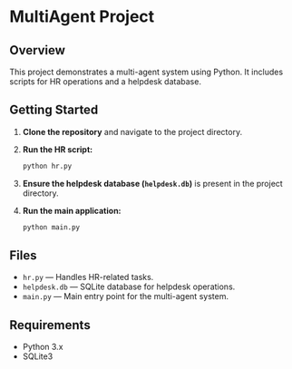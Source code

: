 # MultiAgent Project

## Overview

This project demonstrates a multi-agent system using Python. It includes scripts for HR operations and a helpdesk database.

## Getting Started

1. **Clone the repository** and navigate to the project directory.

2. **Run the HR script:**
    ```bash
    python hr.py
    ```

3. **Ensure the helpdesk database (`helpdesk.db`)** is present in the project directory.

4. **Run the main application:**
    ```bash
    python main.py
    ```

## Files

- `hr.py` &mdash; Handles HR-related tasks.
- `helpdesk.db` &mdash; SQLite database for helpdesk operations.
- `main.py` &mdash; Main entry point for the multi-agent system.

## Requirements

- Python 3.x
- SQLite3
